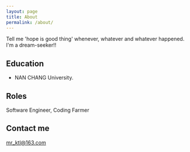 ```yaml
---
layout: page
title: About
permalink: /about/
---
```


Tell me 'hope is good thing' whenever, whatever and whatever happened.
I'm a dream-seeker!!

## Education

* NAN CHANG University.

## Roles

Software Engineer, Coding Farmer

## Contact me

[mr_ktl@163.com](mailto:mr_ktl@163.com)